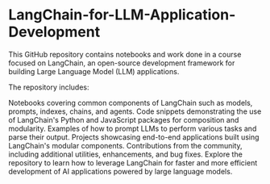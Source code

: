# LangChain-for-LLM-Application-Development
This GitHub repository contains notebooks and work done in a course focused on LangChain, an open-source development framework for building Large Language Model (LLM) applications.

The repository includes:

Notebooks covering common components of LangChain such as models, prompts, indexes, chains, and agents.
Code snippets demonstrating the use of LangChain's Python and JavaScript packages for composition and modularity.
Examples of how to prompt LLMs to perform various tasks and parse their output.
Projects showcasing end-to-end applications built using LangChain's modular components.
Contributions from the community, including additional utilities, enhancements, and bug fixes.
Explore the repository to learn how to leverage LangChain for faster and more efficient development of AI applications powered by large language models.

